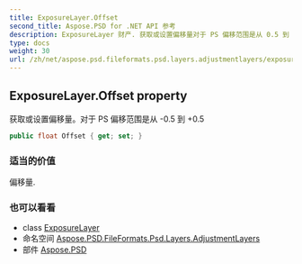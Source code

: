 ```yaml
---
title: ExposureLayer.Offset
second_title: Aspose.PSD for .NET API 参考
description: ExposureLayer 财产. 获取或设置偏移量对于 PS 偏移范围是从 0.5 到 0.5
type: docs
weight: 30
url: /zh/net/aspose.psd.fileformats.psd.layers.adjustmentlayers/exposurelayer/offset/
---
```

## ExposureLayer.Offset property

获取或设置偏移量。对于 PS 偏移范围是从 -0.5 到 +0.5

```csharp
public float Offset { get; set; }
```

### 适当的价值

偏移量.

### 也可以看看

* class [ExposureLayer](../)
* 命名空间 [Aspose.PSD.FileFormats.Psd.Layers.AdjustmentLayers](../../exposurelayer/)
* 部件 [Aspose.PSD](../../../)


